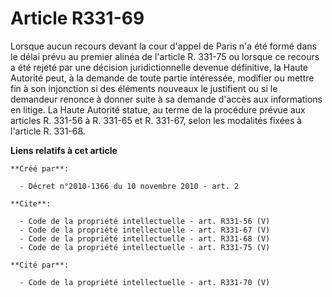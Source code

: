 # Article R331-69

Lorsque aucun recours devant la cour d'appel de Paris n'a été formé dans le délai prévu au premier alinéa de l'article R.
331-75 ou lorsque ce recours a été rejeté par une décision juridictionnelle devenue définitive, la Haute Autorité peut, à la
demande de toute partie intéressée, modifier ou mettre fin à son injonction si des éléments nouveaux le justifient ou si le
demandeur renonce à donner suite à sa demande d'accès aux informations en litige. La Haute Autorité statue, au terme de la
procédure prévue aux articles R. 331-56 à R. 331-65 et R. 331-67, selon les modalités fixées à l'article R. 331-68.

**Liens relatifs à cet article**

	**Créé par**:

	  - Décret n°2010-1366 du 10 novembre 2010 - art. 2

	**Cite**:

	  - Code de la propriété intellectuelle - art. R331-56 (V)
	  - Code de la propriété intellectuelle - art. R331-67 (V)
	  - Code de la propriété intellectuelle - art. R331-68 (V)
	  - Code de la propriété intellectuelle - art. R331-75 (V)

	**Cité par**:

	  - Code de la propriété intellectuelle - art. R331-70 (V)
